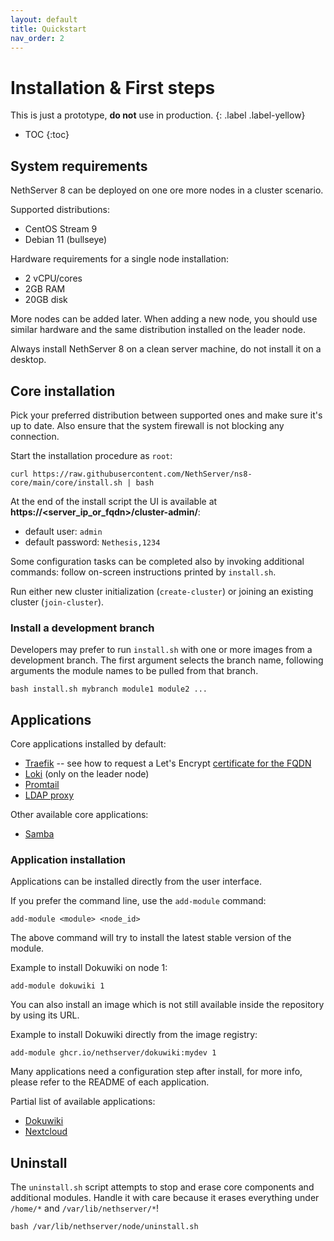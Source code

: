 ```yaml
---
layout: default
title: Quickstart
nav_order: 2
---
```


# Installation & First steps

This is just a prototype, **do not** use in production.
{: .label .label-yellow}

* TOC
{:toc}

## System requirements

NethServer 8 can be deployed on one ore more nodes in a cluster scenario.

Supported distributions:
- CentOS Stream 9
- Debian 11 (bullseye)

Hardware requirements for a single node installation:
- 2 vCPU/cores
- 2GB RAM
- 20GB disk

More nodes can be added later. When adding a new node, you should use
similar hardware and the same distribution installed on the leader node.

Always install NethServer 8 on a clean server machine, do not install it on a desktop.

## Core installation

Pick your preferred distribution between supported ones and make sure it's up to date. 
Also ensure that the system firewall is not blocking any connection.

Start the installation procedure as `root`:
```
curl https://raw.githubusercontent.com/NethServer/ns8-core/main/core/install.sh | bash
```

At the end of the install script the UI is available at **https://\<server_ip_or_fqdn\>/cluster-admin/**:

- default user: `admin`
- default password: `Nethesis,1234`

Some configuration tasks can be completed also by invoking additional
commands: follow on-screen instructions printed by `install.sh`.

Run either new cluster initialization (`create-cluster`) or joining an existing cluster (`join-cluster`).

### Install a development branch

Developers may prefer to run `install.sh` with one or more images from a
development branch. The first argument selects the branch name, following
arguments the module names to be pulled from that branch.

    bash install.sh mybranch module1 module2 ...

## Applications

Core applications installed by default:
- [Traefik](https://github.com/NethServer/ns8-core/blob/main/traefik/README.md) -- see how to request a Let's Encrypt [certificate for the FQDN](https://github.com/NethServer/ns8-core/blob/main/traefik/README.md#set-certificate)
- [Loki](https://github.com/NethServer/ns8-core/blob/main/loki/REDME.md) (only on the leader node)
- [Promtail](https://github.com/NethServer/ns8-core/blob/main/promtail/README.md)
- [LDAP proxy](https://github.com/NethServer/ns8-core/blob/main/ldapproxy/README.md)

Other available core applications:
- [Samba](https://github.com/NethServer/ns8-core/blob/main/samba/README.md)


### Application installation

Applications can be installed directly from the user interface.

If you prefer the command line, use the `add-module` command:
```
add-module <module> <node_id>
```
The  above command will try to install the latest stable version of the module.

Example to install Dokuwiki on node 1:
```
add-module dokuwiki 1
```

You can also install an image which is not still available inside the repository by using
its URL.

Example to install Dokuwiki directly from the image registry:
```
add-module ghcr.io/nethserver/dokuwiki:mydev 1
```

Many applications need a configuration step after install, for more info, 
please refer to the README of each application.

Partial list of available applications:

- [Dokuwiki](https://github.com/NethServer/ns8-dokuwiki/blob/main/README.md)
- [Nextcloud](https://github.com/NethServer/ns8-core/blob/main/nextcloud/README.md)

## Uninstall

The `uninstall.sh` script attempts to stop and erase core components and
additional modules. Handle it with care because it erases everything under `/home/*` and `/var/lib/nethserver/*`!

    bash /var/lib/nethserver/node/uninstall.sh


